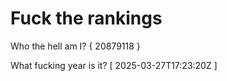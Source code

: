 # Fuck the rankings

Who the hell am I?
{ 20879118 }

What fucking year is it?
[ 2025-03-27T17:23:20Z ]
